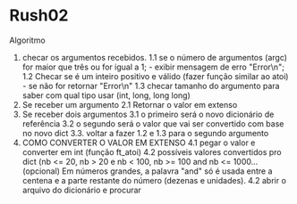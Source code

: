 # Rush02
Algoritmo
1. checar os argumentos recebidos.
	1.1 se o número de argumentos (argc) for maior que três
	ou for igual a 1;
		- exibir mensagem de erro "Error\n";
	1.2 Checar se é um inteiro positivo e válido (fazer função similar ao atoi)
		- se não for retornar "Error\n"
	1.3 checar tamanho do argumento para saber com qual tipo usar (int, long, long long)
2. Se receber um argumento
	2.1 Retornar o valor em extenso
3. Se receber dois argumentos
	3.1 o primeiro será o novo dicionário de referência
	3.2 o segundo será o valor que vai ser convertido com base no novo dict 
	3.3. voltar a fazer 1.2 e 1.3 para o segundo argumento
4. COMO CONVERTER O VALOR EM EXTENSO
	4.1 pegar o valor e converter em int (função ft_atoi)
	4.2 possíveis valores convertidos pro dict (nb <= 20, nb > 20 e nb < 100,
	 nb >= 100 and nb <= 1000...
	  (opcional) Em números grandes, a palavra "and" só é usada
	  entre a centena e a parte restante do número (dezenas e unidades).
	4.2 abrir o arquivo do dicionário e procurar
